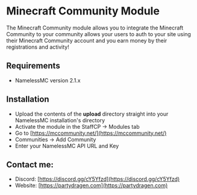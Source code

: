 # Minecraft Community Module
The Minecraft Community module allows you to integrate the Minecraft Community to your community allows your users to auth to your site using their Minecraft Community account and you earn money by their registrations and activity!

## Requirements
- NamelessMC version 2.1.x

## Installation
- Upload the contents of the **upload** directory straight into your NamelessMC installation's directory
- Activate the module in the StaffCP -> Modules tab
- Go to [https://mccommunity.net/](https://mccommunity.net/)
- Communities -> Add Community
- Enter your NamelessMC API URL and Key

## Contact me:
- Discord: [https://discord.gg/cY5Yfzd](https://discord.gg/cY5Yfzd)
- Website: [https://partydragen.com](https://partydragen.com)
